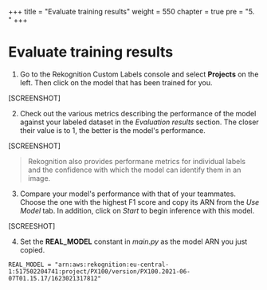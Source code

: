 +++
title = "Evaluate training results"
weight = 550
chapter = true
pre = "5. "
+++

# Evaluate training results

1. Go to the Rekognition Custom Labels console and select **Projects** on the left. Then click on the model that has been trained for you.

[SCREENSHOT]

2. Check out the various metrics describing the performance of the model against your labeled dataset in the _Evaluation results_ section. The closer their value is to 1, the better is the model's performance.

[SCREENSHOT]

> Rekognition also provides performane metrics for individual labels and the confidence with which the model can identify them in an image.

3. Compare your model's performance with that of your teammates. Choose the one with the highest F1 score and copy its ARN from the _Use Model_ tab. In addition, click on _Start_ to begin inference with this model.

[SCREESHOT]

4. Set the **REAL_MODEL** constant in _main.py_ as the model ARN you just copied.

```
REAL_MODEL = "arn:aws:rekognition:eu-central-1:517502204741:project/PX100/version/PX100.2021-06-07T01.15.17/1623021317812"
```

